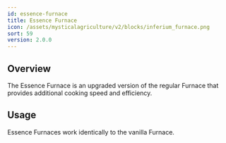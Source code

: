 ```yaml
---
id: essence-furnace
title: Essence Furnace
icon: /assets/mysticalagriculture/v2/blocks/inferium_furnace.png
sort: 59
version: 2.0.0
---
```


## Overview

The Essence Furnace is an upgraded version of the regular Furnace that provides additional cooking speed and efficiency.

## Usage

Essence Furnaces work identically to the vanilla Furnace.
